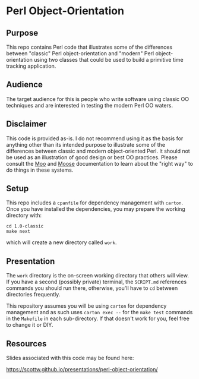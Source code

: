 # Perl Object-Orientation

## Purpose

This repo contains Perl code that illustrates some of the differences between "classic" Perl object-orientation and "modern" Perl object-orientation using two classes that could be used to build a primitive time tracking application.

## Audience

The target audience for this is people who write software using classic OO techniques and are interested in testing the modern Perl OO waters.

## Disclaimer

This code is provided as-is. I do not recommend using it as the basis for anything other than its intended purpose to illustrate some of the differences between classic and modern object-oriented Perl. It should not be used as an illustration of good design or best OO practices. Please consult the [Moo](https://metacpan.org/pod/Moo) and [Moose](https://metacpan.org/pod/distribution/Moose/lib/Moose/Manual.pod) documentation to learn about the "right way" to do things in these systems.

## Setup

This repo includes a `cpanfile` for dependency management with `carton`. Once you have installed the dependencies, you may prepare the working directory with:

```
cd 1.0-classic
make next
```

which will create a new directory called `work`.

## Presentation

The `work` directory is the on-screen working directory that others will view. If you have a second (possibly private) terminal, the `SCRIPT.md` references commands you should run there, otherwise, you'll have to `cd` between directories frequently.

This repository assumes you will be using `carton` for dependency management and as such uses `carton exec --` for the `make test` commands in the `Makefile` in each sub-directory. If that doesn't work for you, feel free to change it or DIY.

## Resources

Slides associated with this code may be found here:

https://scottw.github.io/presentations/perl-object-orientation/
